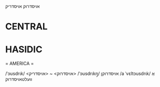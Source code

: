 אויסדרוק
אויסדריק

CENTRAL
========

HASIDIC
=======
= AMERICA = 

/ˈɔusdrɩk/ <אויסדרוק> ~ <אויסדריק>
/ˈɔusdrɩkŋ̩/ אויסדרוקן
/a ˈvɛltɔusdrɩk/ אַ וועלטאויסדרוק